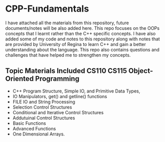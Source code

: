 # CPP-Fundamentals
I have attached all the materials from this repository, future documents/notes will be also added here. 
This repo focuses on the OOPs concepts that I learnt rather than the C++ specific concepts. I have also added some of my code and notes to this repository along with notes that are provided by University of Regina to learn C++ and gain a better understanding about the language. This repo also contains questions and challenges that have helped me to strengthen my concepts.


## Topic Materials Included CS110 CS115 Object-Oriented Programming
* C++ Program Structure, Simple IO, and Primitive Data Types,
* IO Manipulators, get() and getline() functions
* FILE IO and String Processing
* Selection Control Structures
* Conditional and Iterative Control Structures
* Addutuinal Control Structures
* Basic Functions
* Advanced Functions
* One Dimensional Arrays.
